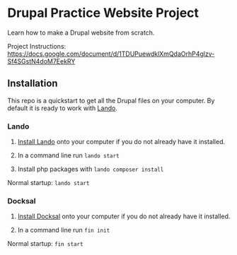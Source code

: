 # Drupal Practice Website Project

Learn how to make a Drupal website from scratch.

Project Instructions: https://docs.google.com/document/d/1TDUPuewdklXmQdaOrhP4glzv-Sf4SGstN4doM7EekRY


## Installation

This repo is a quickstart to get all the Drupal files on your computer. By
default it is ready to work with [Lando](https://lando.dev/).


### Lando

1. [Install Lando](https://lando.dev/) onto your computer if you do not already
have it installed.

2. In a command line run `lando start`

3. Install php packages with `lando composer install`

Normal startup: `lando start`


### Docksal

1. [Install Docksal](https://docksal.io/) onto your computer if you do not
already have it installed.

2. In a command line run `fin init`

Normal startup: `fin start`
